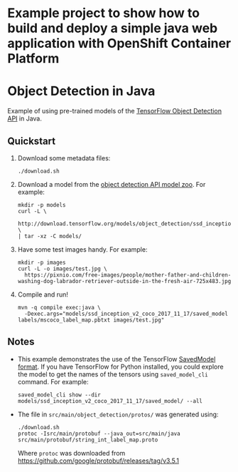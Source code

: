 # Example project to show how to build and deploy a simple java web application with OpenShift Container Platform

# Object Detection in Java

Example of using pre-trained models of the [TensorFlow Object Detection
API](https://github.com/tensorflow/models/tree/master/research/object_detection)
in Java.

## Quickstart

1. Download some metadata files:
   ```
   ./download.sh
   ```

2. Download a model from the [object detection API model
   zoo](https://github.com/tensorflow/models/blob/master/research/object_detection/g3doc/detection_model_zoo.md).
   For example:
   ```
   mkdir -p models
   curl -L \
    http://download.tensorflow.org/models/object_detection/ssd_inception_v2_coco_2017_11_17.tar.gz \
   | tar -xz -C models/
   ```

3. Have some test images handy. For example:
   ```
   mkdir -p images
   curl -L -o images/test.jpg \
     https://pixnio.com/free-images/people/mother-father-and-children-washing-dog-labrador-retriever-outside-in-the-fresh-air-725x483.jpg
   ```

4. Compile and run!
   ```
   mvn -q compile exec:java \
     -Dexec.args="models/ssd_inception_v2_coco_2017_11_17/saved_model labels/mscoco_label_map.pbtxt images/test.jpg"
   ```

## Notes

- This example demonstrates the use of the TensorFlow [SavedModel
  format](https://www.tensorflow.org/guide/saved_model). If you have
  TensorFlow for Python installed, you could explore the model to get the names
  of the tensors using `saved_model_cli` command. For example:
  ```
  saved_model_cli show --dir models/ssd_inception_v2_coco_2017_11_17/saved_model/ --all
  ```

- The file in `src/main/object_detection/protos/` was generated using:

  ```
  ./download.sh
  protoc -Isrc/main/protobuf --java_out=src/main/java src/main/protobuf/string_int_label_map.proto
  ```

  Where `protoc` was downloaded from
  https://github.com/google/protobuf/releases/tag/v3.5.1
